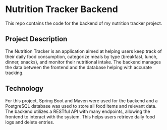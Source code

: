 # Nutrition Tracker Backend

This repo contains the code for the backend of my nutrition tracker project.

## Project Description

The Nutrition Tracker is an application aimed at helping users keep track of their daily food consumption, categorize meals by type (breakfast, lunch, dinner, snacks), and monitor their nutritional intake. The backend manages the data between the frontend and the database helping with accurate tracking.

## Technology

For this project, Spring Boot and Maven were used for the backend and a PostgreSQL database was used to store all food items and relevant data. The backend utilizes a RESTful API with many endpoints, allowing the frontend to interact with the system. This helps users retrieve daily food logs and delete entries.
